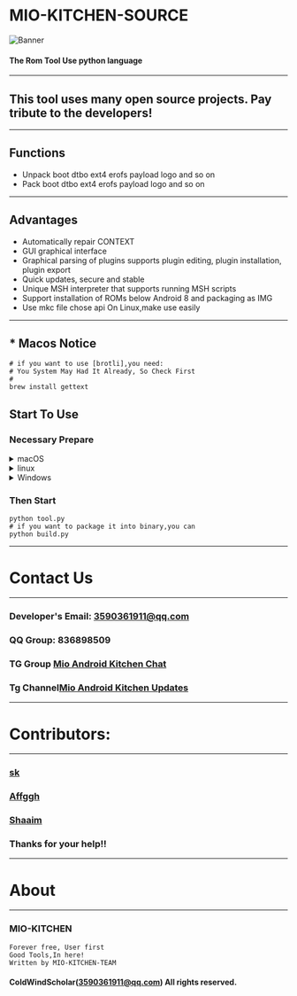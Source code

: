 # MIO-KITCHEN-SOURCE #
![Banner](https://github.com/ColdWindScholar/MIO-KITCHEN-SOURCE/blob/a9bcfdf613ad28e82f7899e3d420d76ecfea174c/splash.png)
#### The Rom Tool Use python language
***
## This tool uses many open source projects. Pay tribute to the developers!
***
## Functions
* Unpack boot dtbo ext4 erofs payload logo and so on 
* Pack boot dtbo ext4 erofs payload logo and so on
***
## Advantages
* Automatically repair CONTEXT
* GUI graphical interface
* Graphical parsing of plugins supports plugin editing, plugin installation, plugin export
* Quick updates, secure and stable
* Unique MSH interpreter that supports running MSH scripts
* Support installation of ROMs below Android 8 and packaging as IMG
* Use mkc file chose api On Linux,make use easily
***
## * Macos Notice
``` shell
# if you want to use [brotli],you need:
# You System May Had It Already, So Check First
# 
brew install gettext
```
## Start To Use
### Necessary Prepare
<details><summary>macOS</summary>

```` shell
brew install python-tk python3  tcl-tk
python3 -m pip install -U --force-reinstall pip
pip install -r requirements.txt
````

</details>

<details><summary>linux</summary>

```` shell
python3 -m pip install -U --force-reinstall pip
pip install -r requirements.txt
sudo apt update -y && sudo apt install python3-tk -y
````

</details>

<details><summary>Windows</summary>

```` shell
python -m pip install -U --force-reinstall pip
pip install -r requirements.txt
````

</details>

### Then Start
```` shell
python tool.py
# if you want to package it into binary,you can
python build.py
````
***
# Contact Us
***
### Developer's Email: 3590361911@qq.com
### QQ Group: 836898509
### TG Group [Mio Android Kitchen Chat](https://t.me/mio_android_kitchen_group)
### Tg Channel[Mio Android Kitchen Updates](https://t.me/mio_android_kitchen)
***
# Contributors:
***
### [sk](https://github.com/sekaiacg)
### [Affggh](https://github.com/affggh)
### [Shaaim](https://github.com/786-shaaim)
### Thanks for your help!!
***
# About
***
### MIO-KITCHEN
```
Forever free, User first
Good Tools,In here!
Written by MIO-KITCHEN-TEAM
```
#### ColdWindScholar(3590361911@qq.com) All rights reserved. ####
